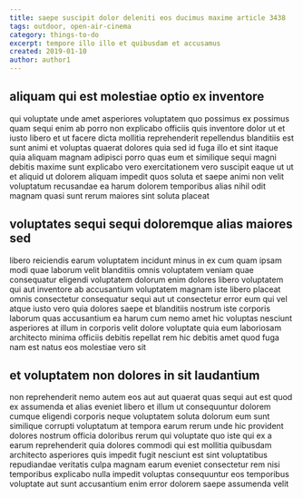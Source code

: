 ```yaml
---
title: saepe suscipit dolor deleniti eos ducimus maxime article 3438
tags: outdoor, open-air-cinema
category: things-to-do
excerpt: tempore illo illo et quibusdam et accusamus
created: 2019-01-10
author: author1
---
```


## aliquam qui est molestiae optio ex inventore

qui voluptate unde amet asperiores voluptatem quo possimus ex possimus quam sequi enim ab porro non explicabo officiis quis inventore dolor ut et iusto libero et ut facere dicta mollitia reprehenderit repellendus blanditiis est sunt animi et voluptas quaerat dolores quia sed id fuga illo et sint itaque quia aliquam magnam adipisci porro quas eum et similique sequi magni debitis maxime sunt explicabo vero exercitationem vero suscipit eaque ut ut et aliquid ut dolorem aliquam impedit quos soluta et saepe animi non velit voluptatum recusandae ea harum dolorem temporibus alias nihil odit magnam quasi sunt rerum maiores sint soluta placeat

## voluptates sequi sequi doloremque alias maiores sed

libero reiciendis earum voluptatem incidunt minus in ex cum quam ipsam modi quae laborum velit blanditiis omnis voluptatem veniam quae consequatur eligendi voluptatem dolorum enim dolores libero voluptatem qui aut inventore ab accusantium voluptatem magnam iste libero placeat omnis consectetur consequatur sequi aut ut consectetur error eum qui vel atque iusto vero quia dolores saepe et blanditiis nostrum iste corporis laborum quas accusantium ea harum cum nemo amet hic voluptas nesciunt asperiores at illum in corporis velit dolore voluptate quia eum laboriosam architecto minima officiis debitis repellat rem hic debitis amet quod fuga nam est natus eos molestiae vero sit

## et voluptatem non dolores in sit laudantium

non reprehenderit nemo autem eos aut aut quaerat quas sequi aut est quod ex assumenda et alias eveniet libero et illum ut consequuntur dolorem cumque eligendi corporis neque voluptatem soluta dolorum eum sunt similique corrupti voluptatum at tempora earum rerum unde hic provident dolores nostrum officia doloribus rerum qui voluptate quo iste qui ex a earum reprehenderit quia dolores commodi qui est mollitia quibusdam architecto asperiores quis impedit fugit nesciunt est sint voluptatibus repudiandae veritatis culpa magnam earum eveniet consectetur rem nisi temporibus explicabo nulla impedit voluptas consequuntur eos temporibus voluptate aut sunt accusantium enim error dolorem saepe assumenda velit
